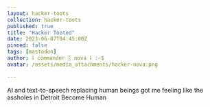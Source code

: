 ```yaml
---
layout: hacker-toots
collection: hacker-toots
published: true
title: "Hacker Tooted"
date: 2023-06-07T04:45:00Z
pinned: false
tags: [mastodon]
author: ⸸ commander ░ nova ⸸ :~$
avatar: /assets/media_attachments/hacker-nova.png

---
```


<p>AI and text-to-speech replacing human beings got me feeling like the assholes in Detroit Become Human</p>


